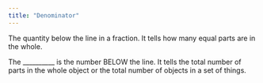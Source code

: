 ```yaml
---
title: "Denominator"
---
```

The quantity below the line in a fraction. It tells how many equal parts are in the whole.

The __________ is the number BELOW the line. It tells the total number of parts in the whole object or the total number of objects in a set of things.

